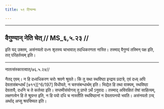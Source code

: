```yaml
---
title: ५९ टिप्पन्यः

---
```


[^6/195]: E1,6; E2: saṃnayataḥ. kutaḥ. auṣadhasaṃyogāt

[^6/196]: E1,6; E2: ata ubhayor

____________________________________________


## वैगुण्यान् नेति चेत् // MS_६,५.२३ //

इति यद् उक्तम्, असंनयतो दध्नः शृतस्य चाभावात् तदधिकरणता नास्ति। तस्माद् वैगुण्यं तस्मिन् पक्ष इति, तत् परिहर्तव्यम् इति।


____________________________________________


नातत्संस्कारत्वात्/७६.५.२४//

नैतद् एवम्। न हि दध्यधिकरण चरोः श्रपणे श्रूयते। किं तु यथा स्थविष्ठा इन्द्राय प्रदात्रे, एवं दध्य् अपि देवतासंबन्धार्थं [७११][^6/197] विधीयते, न चरुसंबन्धार्थम् इति। भिद्येत हि तथा वाक्यम्, स्थविष्ठा देवतायै, दधनि च ते कर्तव्या इति। सप्तमीसंयोगस् तु प्राप्ते ऽर्थे ऽनुवादः। तस्माद् अविवक्षितं तेषां साहित्यम्, लक्षणत्वेन हि ते श्रूयन्त इति, न हि पयो दधि च नास्तीति स्थविष्ठानां न देवतापनयो भवति। असंनयतो ऽप्य् अर्थाद् अप्सु श्रपयिष्यत इति।
